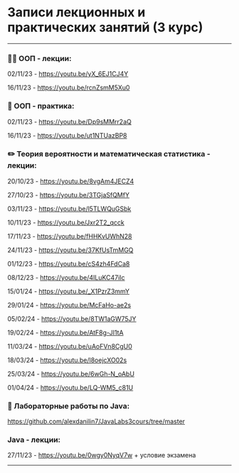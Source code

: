 # Записи лекционных и практических занятий (3 курс)

---

### :man_technologist: ООП - лекции:

02/11/23 - https://youtu.be/yX_6EJ1CJ4Y

16/11/23 - https://youtu.be/rcnZsmM5Xu0

### :hammer: ООП - практика:

02/11/23 - https://youtu.be/Dp9sMMrr2aQ

16/11/23 - https://youtu.be/ut1NTUazBP8

### :pencil2: Теория вероятности и математическая статистика - лекции:

20/10/23 - https://youtu.be/8vgAm4JECZ4

27/10/23 - https://youtu.be/3TGjaSfQMfY

03/11/23 - https://youtu.be/l5TLWQuGSbk

10/11/23 - https://youtu.be/Jxr2T2_qcck

17/11/23 - https://youtu.be/fHHKvUWhN28

24/11/23 - https://youtu.be/37KfUsTmMGQ

01/12/23 - https://youtu.be/cS4zh4FdCa8

08/12/23 - https://youtu.be/4ILuKC47iIc

15/01/24 - https://youtu.be/_X1PzrZ3mmY

29/01/24 - https://youtu.be/McFaHo-ae2s

05/02/24 - https://youtu.be/8TW1aGW75JY

19/02/24 - https://youtu.be/AtF8g-JI1tA

11/03/24 - https://youtu.be/uAoFVn8CgU0

18/03/24 - https://youtu.be/l8oejcXO02s

25/03/24 - https://youtu.be/6wGh-N_oAbU

01/04/24 - https://youtu.be/LQ-WM5_c81U

### :wrench: Лабораторные работы по Java:

https://github.com/alexdanilin7/JavaLabs3cours/tree/master

### Java - лекции:

27/11/23 - https://youtu.be/0wgy0NyqV7w + условие экзамена

---


